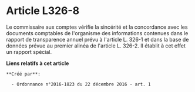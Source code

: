 # Article L326-8

Le commissaire aux comptes vérifie la sincérité et la concordance avec les documents comptables de l'organisme des
informations contenues dans le rapport de transparence annuel prévu à l'article L. 326-1 et dans la base de données prévue au
premier alinéa de l'article L. 326-2. Il établit à cet effet un rapport spécial.

**Liens relatifs à cet article**

	**Créé par**:

	  - Ordonnance n°2016-1823 du 22 décembre 2016 - art. 1
